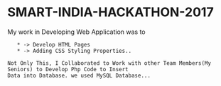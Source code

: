 # SMART-INDIA-HACKATHON-2017

My work in Developing Web Application was to   



       * -> Develop HTML Pages
       * -> Adding CSS Styling Properties..
      
    Not Only This, I Collaborated to Work with other Team Members(My Seniors) to Develop Php Code to Insert 
    Data into Database. we used MySQL Database...
